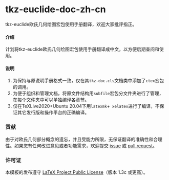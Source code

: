 # tkz-euclide-doc-zh-cn
tkz-euclide欧氏几何绘图宏包使用手册翻译，欢迎大家批评指正。

#### 介绍
计划将tkz-euclide欧氏几何绘图宏包使用手册翻译成中文，以方便后期查阅和使用。

#### 说明
1. 为保持与原说明手册格式一致，仅在其`tkz-doc.cls`文档类中添加了`ctex`宏包的调用。
2. 为便于组织和管理文档，将原文件结构用`subfile`宏包分文件夹进行了管理，在每个文件夹中可以单独编译各章节。
3. 仅在TeXLive2020+Ubuntu 20.04下用`latexmk`+` xelatex`进行了编译，不保证其它发行版和操作平台的正确编译。

### 贡献
由于对欧氏几何部分概念的遗忘，并且受能力所限，无保证翻译的准确性和合理性。如果您有任何改进意见或者功能需求，欢迎提交 [issue](https://github.com/registor/tkz-euclide-doc-zh-cn/issues) 或 [pull request](https://github.com/registor/tkz-euclide-doc-zh-cn/pulls)。

### 许可证

本模板的发布遵守 [LaTeX Project Public License](http://www.latex-project.org/lppl.txt)（版本 1.3c 或更高）。



